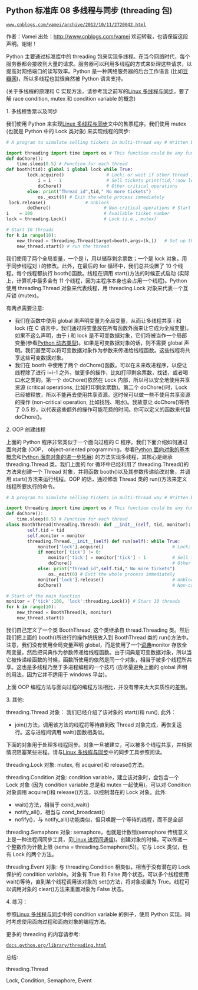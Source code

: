 ## Python 标准库 08 多线程与同步 (threading 包)

[`www.cnblogs.com/vamei/archive/2012/10/11/2720042.html`](http://www.cnblogs.com/vamei/archive/2012/10/11/2720042.html)

作者：Vamei 出处：http://www.cnblogs.com/vamei 欢迎转载，也请保留这段声明。谢谢！

Python 主要通过标准库中的 threading 包来实现多线程。在当今网络时代，每个服务器都会接收到大量的请求。服务器可以利用多线程的方式来处理这些请求，以提高对网络端口的读写效率。Python 是一种网络服务器的后台工作语言 (比如[豆瓣网](http://www.douban.com/people/ztftom/))，所以多线程也就很自然被 Python 语言支持。

(关于多线程的原理和 C 实现方法，请参考我之前写的[Linux 多线程与同步](http://www.cnblogs.com/vamei/archive/2012/10/09/2715393.html)，要了解 race condition, mutex 和 condition variable 的概念) 

1\. 多线程售票以及同步

我们使用 Python 来实现[Linux 多线程与同步](http://www.cnblogs.com/vamei/archive/2012/10/09/2715393.html)文中的售票程序。我们使用 mutex (也就是 Python 中的 Lock 类对象) 来实现线程的同步:

```py
# A program to simulate selling tickets in multi-thread way # Written by Vamei

import threading import time import os # This function could be any function to do other chores.
def doChore():
    time.sleep(0.5) # Function for each thread
def booth(tid): global i global lock while True:
        lock.acquire()                # Lock; or wait if other thread is holding the lock if i != 0:
            i = i - 1                 # Sell tickets print(tid,':now left:',i) # Tickets left
            doChore()                 # Other critical operations
        else: print("Thread_id",tid," No more tickets")
            os._exit(0) # Exit the whole process immediately
 lock.release()               # Unblock
        doChore()                    # Non-critical operations # Start of the main function
i    = 100                           # Available ticket number 
lock = threading.Lock()              # Lock (i.e., mutex)

# Start 10 threads
for k in range(10):
    new_thread = threading.Thread(target=booth,args=(k,))   # Set up thread; target: the callable (function) to be run, args: the argument for the callable 
    new_thread.start() # run the thread

```

我们使用了两个全局变量，一个是 i，用以储存剩余票数；一个是 lock 对象，用于同步线程对 i 的修改。此外，在最后的 for 循环中，我们总共设置了 10 个线程。每个线程都执行 booth()函数。线程在调用 start()方法的时候正式启动 (实际上，计算机中最多会有 11 个线程，因为主程序本身也会占用一个线程)。Python 使用 threading.Thread 对象来代表线程，用 threading.Lock 对象来代表一个互斥锁 (mutex)。

有两点需要注意:

*   我们在函数中使用 global 来声明变量为全局变量，从而让多线程共享 i 和 lock (在 C 语言中，我们通过将变量放在所有函数外面来让它成为全局变量)。如果不这么声明，由于 i 和 lock 是不可变数据对象，它们将被当作一个局部变量(参看[Python 动态类型](http://www.cnblogs.com/vamei/archive/2012/07/10/2582795.html))。如果是可变数据对象的话，则不需要 global 声明。我们甚至可以将可变数据对象作为参数来传递给线程函数。这些线程将共享这些可变数据对象。
*   我们在 booth 中使用了两个 doChore()函数。可以在未来改进程序，以便让线程除了进行 i=i-1 之外，做更多的操作，比如打印剩余票数，找钱，或者喝口水之类的。第一个 doChore()依然在 Lock 内部，所以可以安全地使用共享资源 (critical operations, 比如打印剩余票数)。第二个 doChore()时，Lock 已经被释放，所以不能再去使用共享资源。这时候可以做一些不使用共享资源的操作 (non-critical operation, 比如找钱、喝水)。我故意让 doChore()等待了 0.5 秒，以代表这些额外的操作可能花费的时间。你可以定义的函数来代替 doChore()。

2\. OOP 创建线程

上面的 Python 程序非常类似于一个面向过程的 C 程序。我们下面介绍如何通过面向对象 (OOP， object-oriented programming，参看[Python 面向对象的基本概念](http://www.cnblogs.com/vamei/archive/2012/06/02/2531515.html)和[Python 面向对象的进一步拓展](http://www.cnblogs.com/vamei/archive/2012/06/02/2532018.html)) 的方法实现多线程，其核心是继承 threading.Thread 类。我们上面的 for 循环中已经利用了 threading.Thread()的方法来创建一个 Thread 对象，并将函数 booth()以及其参数传递给改对象，并调用 start()方法来运行线程。OOP 的话，通过修改 Thread 类的 run()方法来定义线程所要执行的命令。

```py
# A program to simulate selling tickets in multi-thread way # Written by Vamei

import threading import time import os # This function could be any function to do other chores.
def doChore():
    time.sleep(0.5) # Function for each thread
class BoothThread(threading.Thread): def __init__(self, tid, monitor):
        self.tid = tid
        self.monitor = monitor
        threading.Thread.__init__(self) def run(self): while True:
            monitor['lock'].acquire()                          # Lock; or wait if other thread is holding the lock
            if monitor['tick'] != 0:
                monitor['tick'] = monitor['tick'] - 1          # Sell tickets print(self.tid,':now left:',monitor['tick'])   # Tickets left
                doChore()                                      # Other critical operations
            else: print("Thread_id",self.tid," No more tickets")
                os._exit(0) # Exit the whole process immediately
            monitor['lock'].release()                          # Unblock
            doChore()                                          # Non-critical operations

# Start of the main function
monitor = {'tick':100, 'lock':threading.Lock()} # Start 10 threads
for k in range(10):
    new_thread = BoothThread(k, monitor)
    new_thread.start()

```

我们自己定义了一个类 BoothThread, 这个类继承自 thread.Threading 类。然后我们把上面的 booth()所进行的操作统统放入到 BoothThread 类的 run()方法中。注意，我们没有使用全局变量声明 global，而是使用了一个[词典](http://www.cnblogs.com/vamei/archive/2012/06/06/2537436.html)monitor 存放全局变量，然后把词典作为参数传递给线程函数。由于词典是可变数据对象，所以当它被传递给函数的时候，函数所使用的依然是同一个对象，相当于被多个线程所共享。这也是多线程乃至于多进程编程的一个技巧 (应尽量避免上面的 global 声明的用法，因为它并不适用于 windows 平台)。

上面 OOP 编程方法与面向过程的编程方法相比，并没有带来太大实质性的差别。

3\. 其他:

threading.Thread 对象： 我们已经介绍了该对象的 start()和 run(), 此外：

*   join()方法，调用该方法的线程将等待直到改 Thread 对象完成，再恢复运行。这与进程间调用 wait()函数相类似。  

下面的对象用于处理多线程同步。对象一旦被建立，可以被多个线程共享，并根据情况阻塞某些进程。请与[Linux 多线程与同步](http://www.cnblogs.com/vamei/archive/2012/10/09/2715393.html)中的同步工具参照阅读。

threading.Lock 对象: mutex, 有 acquire()和 release()方法。

threading.Condition 对象: condition variable，建立该对象时，会包含一个 Lock 对象 (因为 condition variable 总是和 mutex 一起使用)。可以对 Condition 对象调用 acquire()和 release()方法，以控制潜在的 Lock 对象。此外:

*   wait()方法，相当于 cond_wait()
*   notify_all()，相当与 cond_broadcast()
*   nofify()，与 notify_all()功能类似，但只唤醒一个等待的线程，而不是全部

threading.Semaphore 对象: semaphore，也就是计数锁(semaphore 传统意义上是一种进程间同步工具，见[Linux 进程间通信](http://www.cnblogs.com/vamei/archive/2012/10/10/2715398.html))。创建对象的时候，可以传递一个整数作为计数上限 (sema = threading.Semaphore(5))。它与 Lock 类似，也有 Lock 的两个方法。

threading.Event 对象: 与 threading.Condition 相类似，相当于没有潜在的 Lock 保护的 condition variable。对象有 True 和 False 两个状态。可以多个线程使用 wait()等待，直到某个线程调用该对象的 set()方法，将对象设置为 True。线程可以调用对象的 clear()方法来重置对象为 False 状态。 

4\. 练习：

参照[Linux 多线程与同步](http://www.cnblogs.com/vamei/archive/2012/10/09/2715393.html)中的 condition variable 的例子，使用 Python 实现。同时考虑使用面向过程和面向对象的编程方法。

更多的 threading 的内容请参考:

[`docs.python.org/library/threading.html`](http://docs.python.org/library/threading.html)

总结: 

threading.Thread 

Lock, Condition, Semaphore, Event